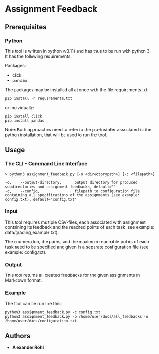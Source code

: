 # Assignment Feedback

## Prerequisites
### Python
This tool is written in python (v3.11) and has thus to be run with python 3.\
It has the following requirements:

Packages:
* click
* pandas

The packages may be installed all at once with the file requirements.txt:
```
pip install -r requirements.txt
```
or individually:
```
pip install click
pip install pandas
```
Note: Both approaches need to refer to the pip-installer associated to the python installation, that will be used to run
the tool.


## Usage
### The CLI - Command Line Interface
```
> python3 assignment_feedback.py [-o <directorypath>] [-c <filepath>] 
  
-o,    --output-directory,      output directory for produced subdirectories and assignment feedbacks, default=""
-c,    --config,                filepath to configuration file containing all specifications of the assignments (see example: config.txt), default='config.txt'
```
### Input
This tool requires multiple CSV-files, each associated with assignment containing its feedback and the reached points 
of each task (see example: data/grading_example.txt).

The enumeration, the paths, and the maximum reachable points of each task need to be specified and given in a separate 
configuration file (see example: config.txt).

### Output
This tool returns all created feedbacks for the given assignments in Markdown format. 

### Example
The tool can be run like this:
```
python3 assignment_feedback.py -c config.txt
python3 assignment_feedback.py -o /home/user/docs/all_feedbacks -o /home/user/docs/configuration.txt
```

## Authors
* **Alexander Röhl**
